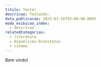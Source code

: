 ```yaml
---
titulo: Teste!
descricao: Testando.
data_publicacao: 2025-03-26T03:00:00.000Z
modo_exibicao_index:
  - descricao
relatedCategorias:
  - literatura
  - miguelices-brunitezas
  - cinema
---
```


Bem vindo!
